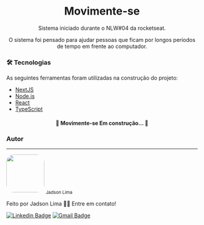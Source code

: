 
<h1 align="center">Movimente-se</h1>
<p align="center">Sistema iniciado durante o NLW#04 da rocketseat.</p>
<p align="center">O sistema foi pensado para ajudar pessoas que ficam por longos períodos de tempo em frente ao computador.</p>
<p>
<h3> 🛠 Tecnologias</h3>

As seguintes ferramentas foram utilizadas na construção do projeto:

- [NextJS](https://nextjs.org/)
- [Node.js](https://nodejs.org/en/)
- [React](https://pt-br.reactjs.org/)
- [TypeScript](https://www.typescriptlang.org/)

</p>

<h4 align="center"> 
	🚧  Movimente-se   Em construção...  🚧
</h4>

### Autor
---

 <img style="border-radius: 20px;" src="https://avatars.githubusercontent.com/u/56857333?v=4" width="100px;" alt=""/>
 <sub>Jadson Lima</sub>
 
Feito por Jadson Lima 👋🏽 Entre em contato!

[![Linkedin Badge](https://img.shields.io/badge/-Jadson-blue?style=flat-square&logo=Linkedin&logoColor=white&link=https://linkedin.com/in/jadson-matheus-bezerra-de-lima)](https://www.linkedin.com/in/jadson-matheus-bezerra-de-lima) 
[![Gmail Badge](https://img.shields.io/badge/-jadsonmath874@gmail.com-c14438?style=flat-square&logo=Gmail&logoColor=white&link=mailto:jadsonmath874@gmail.com)](mailto:jadsonmath874@gmail.com)
